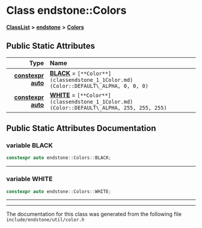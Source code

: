 

# Class endstone::Colors



[**ClassList**](annotated.md) **>** [**endstone**](namespaceendstone.md) **>** [**Colors**](classendstone_1_1Colors.md)




























## Public Static Attributes

| Type | Name |
| ---: | :--- |
|  [**constexpr**](classendstone_1_1Vector.md) [**auto**](classendstone_1_1Vector.md) | [**BLACK**](#variable-black)   = `[**Color**](classendstone_1_1Color.md)(Color::DEFAULT\_ALPHA, 0, 0, 0)`<br> |
|  [**constexpr**](classendstone_1_1Vector.md) [**auto**](classendstone_1_1Vector.md) | [**WHITE**](#variable-white)   = `[**Color**](classendstone_1_1Color.md)(Color::DEFAULT\_ALPHA, 255, 255, 255)`<br> |










































## Public Static Attributes Documentation




### variable BLACK 

```C++
constexpr auto endstone::Colors::BLACK;
```




<hr>



### variable WHITE 

```C++
constexpr auto endstone::Colors::WHITE;
```




<hr>

------------------------------
The documentation for this class was generated from the following file `include/endstone/util/color.h`

